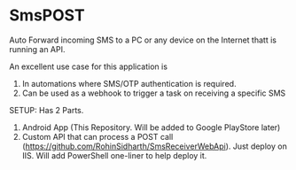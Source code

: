 # SmsPOST
 Auto Forward incoming SMS to a PC or any device on the Internet thatt is running an API.
 
 An excellent use case for this application is
 1. In automations where SMS/OTP authentication is required.
 2. Can be used as a webhook to trigger a task on receiving a specific SMS

SETUP:
Has 2 Parts.
1. Android App (This Repository. Will be added to Google PlayStore later)
2. Custom API that can process a POST call (https://github.com/RohinSidharth/SmsReceiverWebApi). Just deploy on IIS. Will add PowerShell one-liner to help deploy it.
